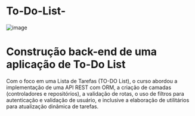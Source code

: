 # To-Do-List-
![image](https://github.com/andradean/To-Do-List-/assets/109110750/b9d8faa6-9751-4763-a5e3-bfffcd015cdb)
# Construção back-end de uma aplicação de To-Do List
Com o foco em uma Lista de Tarefas (TO-DO List), o curso abordou a implementação de uma API REST com ORM, a criação de camadas (controladores e repositórios), a validação de rotas,
o uso de filtros para autenticação e validação de usuário, e inclusive a elaboração de utilitários para atualização dinâmica de tarefas.
